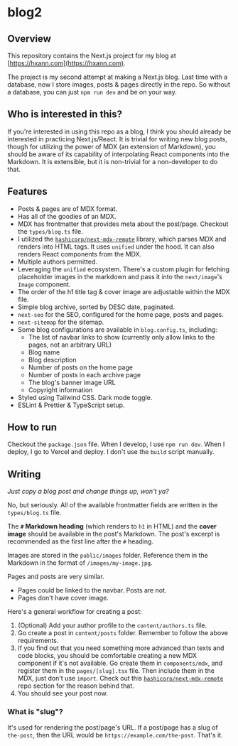 # blog2

## Overview

This repository contains the Next.js project for my blog at
[https://hxann.com](https://hxann.com).

The project is my second attempt at making a Next.js blog. Last time with a
database, now I store images, posts & pages directly in the repo. So without a
database, you can just `npm run dev` and be on your way.

## Who is interested in this?

If you're interested in using this repo as a blog, I think you should already be
interested in practicing Next.js/React. It is trivial for writing new blog
posts, though for utilizing the power of MDX (an extension of Markdown), you
should be aware of its capability of interpolating React components into the
Markdown. It is extensible, but it is non-trivial for a non-developer to do
that.

## Features

- Posts & pages are of MDX format.
- Has all of the goodies of an MDX.
- MDX has frontmatter that provides meta about the post/page. Checkout the
  `types/blog.ts` file.
- I utilized the [`hashicorp/next-mdx-remote`][1] library, which parses MDX and
  renders into HTML tags. It uses `unified` under the hood. It can also renders
  React components from the MDX.
- Multiple authors permitted.
- Leveraging the `unified` ecosystem. There's a custom plugin for fetching
  placeholder images in the markdown and pass it into the `next/image`'s `Image`
  component.
- The order of the h1 title tag & cover image are adjustable within the MDX
  file.
- Simple blog archive, sorted by DESC date, paginated.
- `next-seo` for the SEO, configured for the home page, posts and pages.
- `next-sitemap` for the sitemap.
- Some blog configurations are available in `blog.config.ts`, including:
  - The list of navbar links to show (currently only allow links to the pages,
    not an arbitrary URL)
  - Blog name
  - Blog description
  - Number of posts on the home page
  - Number of posts in each archive page
  - The blog's banner image URL
  - Copyright information
- Styled using Tailwind CSS. Dark mode toggle.
- ESLint & Prettier & TypeScript setup.

## How to run

Checkout the `package.json` file. When I develop, I use `npm run dev`. When I
deploy, I go to Vercel and deploy. I don't use the `build` script manually.

## Writing

_Just copy a blog post and change things up, won't ya?_

No, but seriously. All of the available frontmatter fields are written in the
`types/blog.ts` file.

The **`#` Markdown heading** (which renders to `h1` in HTML) and the **cover
image** should be available in the post's Markdown. The post's excerpt is
recommended as the first line after the `#` heading.

Images are stored in the `public/images` folder. Reference them in the Markdown
in the format of `/images/my-image.jpg`.

Pages and posts are very similar.

- Pages could be linked to the navbar. Posts are not.
- Pages don't have cover image.

Here's a general workflow for creating a post:

1. (Optional) Add your author profile to the `content/authors.ts` file.
1. Go create a post in `content/posts` folder. Remember to follow the above
   requirements.
1. If you find out that you need something more advanced than texts and code
   blocks, you should be comfortable creating a new MDX component if it's not
   available. Go create them in `components/mdx`, and register them in the
   `pages/[slug].tsx` file. Then include them in the MDX, just don't use
   `import`. Check out this [`hashicorp/next-mdx-remote`][2] repo section for
   the reason behind that.
1. You should see your post now.

### What is "slug"?

It's used for rendering the post/page's URL. If a post/page has a slug of
`the-post`, then the URL would be `https://example.com/the-post`. That's it.

[1]: https://github.com/hashicorp/next-mdx-remote
[2]: https://github.com/hashicorp/next-mdx-remote#import--export
